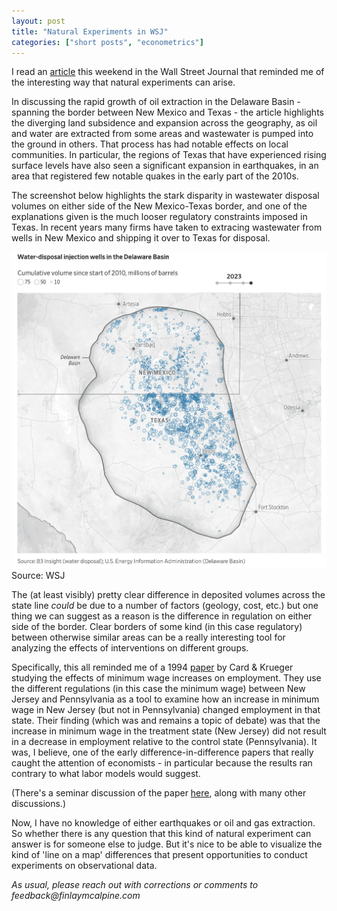 ```yaml
---
layout: post
title: "Natural Experiments in WSJ"
categories: ["short posts", "econometrics"]
---
```


I read an [article](https://www.wsj.com/business/energy-oil/in-americas-biggest-oil-field-the-ground-is-swelling-and-buckling-9d66eb42?mod=hp_lead_pos9) this weekend in the Wall Street Journal that reminded me of the interesting way that natural experiments can arise. 

In discussing the rapid growth of oil extraction in the Delaware Basin - spanning the border between New Mexico and Texas - the article highlights the diverging land subsidence and expansion across the geography, as oil and water are extracted from some areas and wastewater is pumped into the ground in others. That process has had notable effects on local communities. In particular, the regions of Texas that have experienced rising surface levels have also seen a significant expansion in earthquakes, in an area that registered few notable quakes in the early part of the 2010s.

The screenshot below highlights the stark disparity in wastewater disposal volumes on either side of the New Mexico-Texas border, and one of the explanations given is the much looser regulatory constraints imposed in Texas. In recent years many firms have taken to extracing wastewater from wells in New Mexico and shipping it over to Texas for disposal.

![Water disposal in the Delaware Basin](/docs/assets/images/wsj-article-permian-apr2024.png)Source: WSJ

The (at least visibly) pretty clear difference in deposited volumes across the state line _could_ be due to a number of factors (geology, cost, etc.) but one thing we can suggest as a reason is the difference in regulation on either side of the border. Clear borders of some kind (in this case regulatory) between otherwise similar areas can be a really interesting tool for analyzing the effects of interventions on different groups. 

Specifically, this all reminded me of a 1994 [paper](https://davidcard.berkeley.edu/papers/njmin-aer.pdf) by Card & Krueger studying the effects of minimum wage increases on employment. They use the different regulations (in this case the minimum wage) between New Jersey and Pennsylvania as a tool to examine how an increase in minimum wage in New Jersey (but not in Pennsylvania) changed employment in that state. Their finding (which was and remains a topic of debate) was that the increase in minimum wage in the treatment state (New Jersey) did not result in a decrease in employment relative to the control state (Pennsylvania). It was, I believe, one of the early difference-in-difference papers that really caught the attention of economists - in particular because the results ran contrary to what labor models would suggest.

(There's a seminar discussion of the paper [here](https://www.eco.uc3m.es/docencia/EconomiaAplicada/materiales/CardKrueger94_en.pdf), along with many other discussions.)

Now, I have no knowledge of either earthquakes or oil and gas extraction. So whether there is any question that this kind of natural experiment can answer is for someone else to judge. But it's nice to be able to visualize the kind of 'line on a map' differences that present opportunities to conduct experiments on observational data.

_As usual, please reach out with corrections or comments to feedback@finlaymcalpine.com_